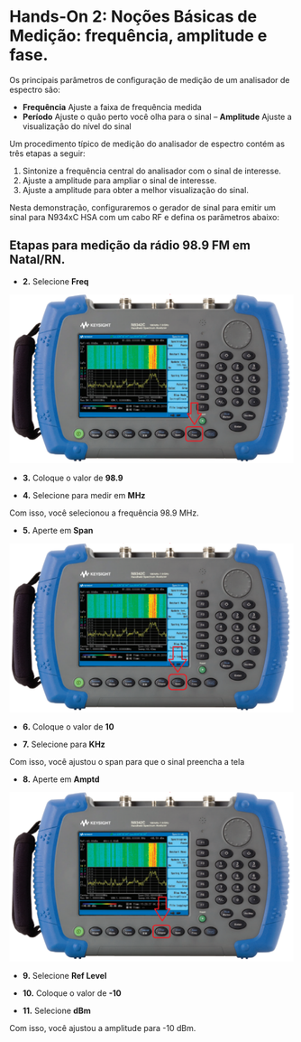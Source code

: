 # **Hands-On 2: Noções Básicas de Medição: frequência, amplitude e fase.**

Os principais parâmetros de configuração de medição de um analisador de espectro são:
- **Frequência**
Ajuste a faixa de frequência medida
- **Período**
Ajuste o quão perto você olha para o sinal
– **Amplitude**
Ajuste a visualização do nível do sinal


Um procedimento típico de medição do analisador de espectro contém as três etapas a seguir:
1. Sintonize a frequência central do analisador com o sinal de interesse.
2. Ajuste a amplitude para ampliar o sinal de interesse.
3. Ajuste a amplitude para obter a melhor visualização do sinal.

Nesta demonstração, configuraremos o gerador de sinal para emitir um sinal para N934xC HSA com
um cabo RF e defina os parâmetros abaixo:

## Etapas para medição da rádio 98.9 FM em Natal/RN.

- **2.** Selecione **Freq**

![](/Imagens/Teclas/freq.png)

- **3.** Coloque o valor de **98.9**

- **4.** Selecione para medir em **MHz**

Com isso, você selecionou a frequência 98.9 MHz. 

- **5.** Aperte em **Span**

![](/Imagens/Teclas/span.png)

- **6.** Coloque o valor de **10**

- **7.** Selecione para **KHz**

Com isso, você ajustou o span para que o sinal preencha a tela

- **8.** Aperte em **Amptd**

![](/Imagens/Teclas/ampld.png)

- **9.** Selecione **Ref Level**

- **10.** Coloque o valor de **-10**

- **11.** Selecione **dBm**

Com isso, você ajustou a amplitude para -10 dBm.
